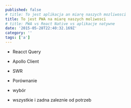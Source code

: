 ```yaml
---
published: false
# title: To jest aplikacja an miarę naszych mozliwosci
title: To jest PWA na miarę naszych moliwosci
# title: PWA vs React Native vs aplikacje natywne
date: '2015-05-28T22:40:32.169Z'
category: ''
tags: ['a']
---
```


- Reacct Query
- Apollo Client
- SWR

- Porównanie

- wybór
* wszystkie i zadna zaleznie od potrzeb
